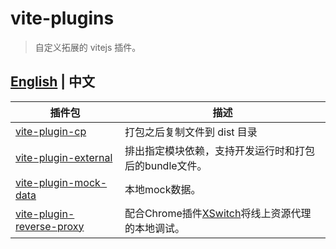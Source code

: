 # vite-plugins

> 自定义拓展的 vitejs 插件。

## [English](./README.md) | 中文


插件包 | 描述
-------- | -----------
[vite-plugin-cp](packages/vite-plugin-cp) | 打包之后复制文件到 dist 目录
[vite-plugin-external](packages/vite-plugin-external) | 排出指定模块依赖，支持开发运行时和打包后的bundle文件。
[vite-plugin-mock-data](packages/vite-plugin-mock-data) | 本地mock数据。
[vite-plugin-reverse-proxy](packages/vite-plugin-reverse-proxy) | 配合Chrome插件[XSwitch](https://chrome.google.com/webstore/detail/xswitch/idkjhjggpffolpidfkikidcokdkdaogg)将线上资源代理的本地调试。
